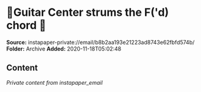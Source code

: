 # 🎸Guitar Center strums the F('d) chord 🎸

**Source:** instapaper-private://email/b8b2aa193e21223ad8743e62fbfd574b/
**Folder:** Archive
**Added:** 2020-11-18T05:02:48




## Content
*Private content from instapaper_email*
